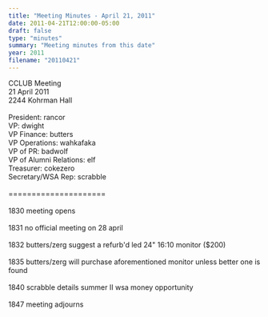 ```yaml
---
title: "Meeting Minutes - April 21, 2011"
date: 2011-04-21T12:00:00-05:00
draft: false
type: "minutes"
summary: "Meeting minutes from this date"
year: 2011
filename: "20110421"
---
```


CCLUB Meeting<br />
21 April 2011<br />
2244 Kohrman Hall<br />
<br />
President: rancor<br />
VP: dwight<br />
VP Finance: butters<br />
VP Operations: wahkafaka<br />
VP of PR: badwolf<br />
VP of Alumni Relations: elf<br />
Treasurer: cokezero<br />
Secretary/WSA Rep: scrabble<br />
<br />
=====================<br />
<br />
1830 meeting opens<br />
<br />
1831 no official meeting on 28 april<br />
<br />
1832 butters/zerg suggest a refurb'd led 24" 16:10 monitor ($200)<br />
<br />
1835 butters/zerg will purchase aforementioned monitor unless better one is found<br />
<br />
1840 scrabble details summer II wsa money opportunity<br />
<br />
1847 meeting adjourns<br />
